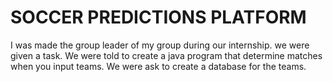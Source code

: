 # SOCCER PREDICTIONS PLATFORM 

I was made the group leader of my group during our internship. we were given a task.
We were told to create a java program that determine matches when you input teams.
We were ask to create a database for the teams.
